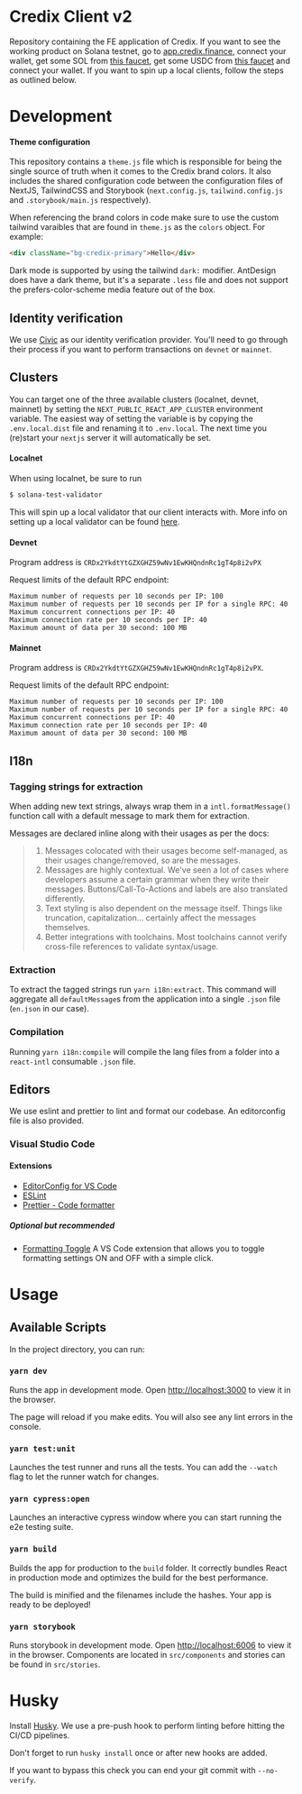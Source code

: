 # Credix Client v2

Repository containing the FE application of Credix. If you want to see the working product on Solana testnet, go to [app.credix.finance](https://app.credix.finance), connect your wallet, get some SOL from [this faucet](https://www.solfaucet.com), get some USDC from [this faucet](https://www.usdcfaucet.com) and connect your wallet. If you want to spin up a local clients, follow the steps as outlined below.

# Development

#### Theme configuration

This repository contains a `theme.js` file which is responsible for being the single source of truth when it comes to the Credix brand colors. It also includes the shared configuration code between the configuration files of NextJS, TailwindCSS and Storybook (`next.config.js`, `tailwind.config.js` and `.storybook/main.js` respectively).

When referencing the brand colors in code make sure to use the custom tailwind varaibles that are found in `theme.js` as the `colors` object.
For example:

```html
<div className="bg-credix-primary">Hello</div>
```

Dark mode is supported by using the tailwind `dark:` modifier. AntDesign does have a dark theme, but it's a separate `.less` file and does not support the prefers-color-scheme media feature out of the box.

## Identity verification

We use [Civic](https://www.civic.com/) as our identity verification provider. You'll need to go through their process if you want to perform transactions on `devnet` or `mainnet`.

## Clusters

You can target one of the three available clusters (localnet, devnet, mainnet) by setting the `NEXT_PUBLIC_REACT_APP_CLUSTER` environment variable.
The easiest way of setting the variable is by copying the `.env.local.dist` file and renaming it to `.env.local`. The next time you (re)start your `nextjs` server it will automatically be set.

#### Localnet

When using localnet, be sure to run

```sh
$ solana-test-validator
```

This will spin up a local validator that our client interacts with. More info on setting up a local validator can be found [here](https://docs.solana.com/developing/test-validator).

#### Devnet

Program address is `CRDx2YkdtYtGZXGHZ59wNv1EwKHQndnRc1gT4p8i2vPX`

Request limits of the default RPC endpoint:

```
Maximum number of requests per 10 seconds per IP: 100
Maximum number of requests per 10 seconds per IP for a single RPC: 40
Maximum concurrent connections per IP: 40
Maximum connection rate per 10 seconds per IP: 40
Maximum amount of data per 30 second: 100 MB
```

#### Mainnet

Program address is `CRDx2YkdtYtGZXGHZ59wNv1EwKHQndnRc1gT4p8i2vPX`.

Request limits of the default RPC endpoint:

```
Maximum number of requests per 10 seconds per IP: 100
Maximum number of requests per 10 seconds per IP for a single RPC: 40
Maximum concurrent connections per IP: 40
Maximum connection rate per 10 seconds per IP: 40
Maximum amount of data per 30 second: 100 MB
```

## I18n

### Tagging strings for extraction

When adding new text strings, always wrap them in a `intl.formatMessage()` function call with a default message to mark them for extraction.

Messages are declared inline along with their usages as per the docs:

> 1. Messages colocated with their usages become self-managed, as their usages change/removed, so are the messages.
> 2. Messages are highly contextual. We've seen a lot of cases where developers assume a certain grammar when they write their messages. Buttons/Call-To-Actions and labels are also translated differently.
> 3. Text styling is also dependent on the message itself. Things like truncation, capitalization... certainly affect the messages themselves.
> 4. Better integrations with toolchains. Most toolchains cannot verify cross-file references to validate syntax/usage.

### Extraction

To extract the tagged strings run `yarn i18n:extract`. This command will aggregate all `defaultMessage`s from the application into a single `.json` file (`en.json` in our case).

### Compilation

Running `yarn i18n:compile` will compile the lang files from a folder into a `react-intl` consumable `.json` file.

## Editors

We use eslint and prettier to lint and format our codebase. An editorconfig file is also provided.

### Visual Studio Code

#### Extensions

- [EditorConfig for VS Code](https://marketplace.visualstudio.com/items?itemName=EditorConfig.EditorConfig)
- [ESLint](https://marketplace.visualstudio.com/items?itemName=dbaeumer.vscode-eslint)
- [Prettier - Code formatter](https://marketplace.visualstudio.com/items?itemName=esbenp.prettier-vscode)

##### Optional but recommended

- [Formatting Toggle](https://marketplace.visualstudio.com/items?itemName=tombonnike.vscode-status-bar-format-toggle) A VS Code extension that allows you to toggle formatting settings ON and OFF with a simple click.

# Usage

## Available Scripts

In the project directory, you can run:

### `yarn dev`

Runs the app in development mode. Open [http://localhost:3000](http://localhost:3000) to view it in the browser.

The page will reload if you make edits. You will also see any lint errors in the console.

### `yarn test:unit`

Launches the test runner and runs all the tests.
You can add the `--watch` flag to let the runner watch for changes.

### `yarn cypress:open`

Launches an interactive cypress window where you can start running the e2e testing suite.

### `yarn build`

Builds the app for production to the `build` folder. It correctly bundles React in production mode and optimizes the build for the best performance.

The build is minified and the filenames include the hashes. Your app is ready to be deployed!

### `yarn storybook`

Runs storybook in development mode. Open [http://localhost:6006](http://localhost:6006) to view it in the browser.
Components are located in `src/components` and stories can be found in `src/stories`.

# Husky

Install [Husky](https://github.com/typicode/husky). We use a pre-push hook to perform linting before hitting the CI/CD pipelines.

Don't forget to run `husky install` once or after new hooks are added.

If you want to bypass this check you can end your git commit with `--no-verify`.
